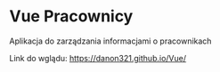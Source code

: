 # Vue Pracownicy

Aplikacja do zarządzania informacjami o pracownikach

Link do wglądu: https://danon321.github.io/Vue/
